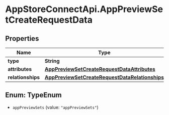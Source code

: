 # AppStoreConnectApi.AppPreviewSetCreateRequestData

## Properties

Name | Type | Description | Notes
------------ | ------------- | ------------- | -------------
**type** | **String** |  | 
**attributes** | [**AppPreviewSetCreateRequestDataAttributes**](AppPreviewSetCreateRequestDataAttributes.md) |  | 
**relationships** | [**AppPreviewSetCreateRequestDataRelationships**](AppPreviewSetCreateRequestDataRelationships.md) |  | [optional] 



## Enum: TypeEnum


* `appPreviewSets` (value: `"appPreviewSets"`)




